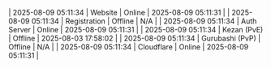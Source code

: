 | 2025-08-09 05:11:34 | Website | Online | 2025-08-09 05:11:31 |
| 2025-08-09 05:11:34 | Registration | Offline | N/A |
| 2025-08-09 05:11:34 | Auth Server | Online | 2025-08-09 05:11:31 |
| 2025-08-09 05:11:34 | Kezan (PvE) | Offline | 2025-08-03 17:58:02 |
| 2025-08-09 05:11:34 | Gurubashi (PvP) | Offline | N/A |
| 2025-08-09 05:11:34 | Cloudflare | Online | 2025-08-09 05:11:31 |
